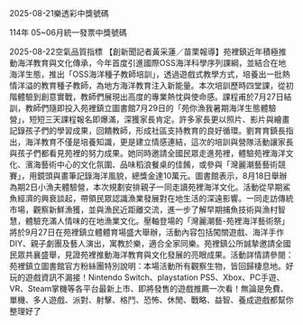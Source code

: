 
2025-08-21樂透彩中獎號碼

                                
114年 05~06月統一發票中獎號碼
                             
2025-08-22空氣品質指標
                              【創新聞記者黃采蓮／苗栗報導】苑裡鎮近年積極推動海洋教育與文化傳承，今年首度引進國際OSS海洋科學序列課綱，並結合在地海洋生態，推出「OSS海洋種子教師培訓」，透過遊戲式教學方式，培養出一批熱情洋溢的教育種子教師，為地方海洋教育注入新能量。本次培訓歷時四堂課，從初階體驗到創意實戰，教師們展現出高度的專業熱忱與使命感。課程甫於7月27日結訓，教師們隨即投入苑裡鎮立圖書館7月29日的「苑你漁我暑期海洋生態體驗營」，短短三天課程報名即爆滿，深獲家長肯定。許多家長更以照片、影片與繪畫記錄孩子們的學習成果，回饋教師，形成社區支持教育的良好循環。劉育育鎮長指出，海洋教育不僅是培養知識，更是建立情感連結，這次的培訓與營隊活動讓家長與孩子們都看見苑裡的努力成果。她同時邀請全國民眾走進苑裡，體驗苑裡海洋文化、濱海藝術中心的文化氛圍、品味稻浪餐桌的佳餚，或參與「灣麗潮藝藝術競賽」，用鏡頭與畫筆記錄海洋風貌，總獎金達10萬元。圖書館表示，8月18日舉辦為期2日小漁夫體驗營，本次規劃安排親子一同走讀苑裡海洋文化。活動從早期鯊魚經濟的興衰談起，帶領民眾認識漁業發展對在地生活的深遠影響。一同走訪傳統市場，觀察新鮮漁獲，並與漁民近距離交流，進一步了解早期捕魚技術與漁村智慧，體驗充滿人情味的在地漁業文化。壓軸登場的「灣麗潮藝-苑裡海洋藝術祭」將於9月27日在苑裡鎮立體體育場盛大舉辦，活動內容包括闖關遊戲、海洋手作DIY、親子劇團及藝人演出，寓教於樂，適合全家同樂。苑裡鎮公所誠摯邀請全國民眾共襄盛舉，見證苑裡推動海洋教育與文化發展的亮眼成果。活動詳情請參閱：苑裡鎮立圖書館官方粉絲團特別說明：本場活動所有觀察生物，皆回歸棲息地。好玩的遊戲資訊不漏接！Nintendo Switch、playstation PS5、Xbox、PC手遊、VR、Steam掌機等各平台最新上市、即將發售的遊戲推薦一次看！無論是免費、單機、多人遊戲、派對、射擊、格鬥、恐怖、休閒、戰略、益智、養成遊戲都幫你整理好了